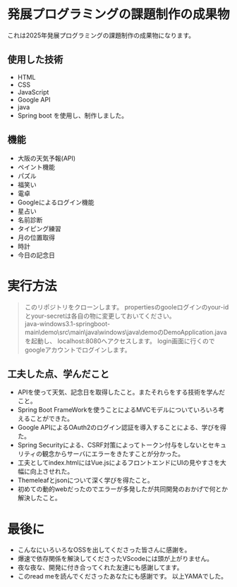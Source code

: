 # 発展プログラミングの課題制作の成果物  
これは2025年発展プログラミングの課題制作の成果物になります。  

## 使用した技術  
- HTML
- CSS
- JavaScript
- Google API
- java
- Spring boot
を使用し、制作しました。

## 機能  
- 大阪の天気予報(API)
- ペイント機能
- パズル
- 福笑い
- 電卓
- Googleによるログイン機能
- 星占い
- 名前診断
- タイピング練習
- 月の位置取得
- 時計
- 今日の記念日

# 実行方法  
> このリポジトリをクローンします。
> propertiesのgooleログインのyour-idとyour-secretは各自の物に変更しておいてください。  
> java-windows3.1-springboot-main\demo\src\main\java\windows\java\demoのDemoApplication.javaを起動し、
> localhost:8080へアクセスします。
> login画面に行くのでgoogleアカウントでログインします。

## 工夫した点、学んだこと  
- APIを使って天気、記念日を取得したこと。またそれらをする技術を学んだこと。
- Spring Boot FrameWorkを使うことによるMVCモデルについていろいろ考えることができた。
- Google APIによるOAuth2のログイン認証を導入することによる、学びを得た。
- Spring Securityによる、CSRF対策によってトークン付与をしないとセキュリティの観念からサーバにエラーをきたすことが分かった。
- 工夫としてindex.htmlにはVue.jsによるフロントエンドにUIの見やすさを大幅に向上させれた。
- Themeleafとjsonについて深く学びを得たこと。
- 初めての動的webだったのでエラーが多発したが共同開発のおかげで何とか解決したこと。


# 最後に  
- こんなにいろいろなOSSを出してくださった皆さんに感謝を。
- 爆速で依存関係を解決してくださったVScodeには頭が上がりません。
- 夜な夜な、開発に付き合ってくれた友達にも感謝してます。
- このread meを読んでくださったあなたにも感謝です。
以上YAMAでした。
